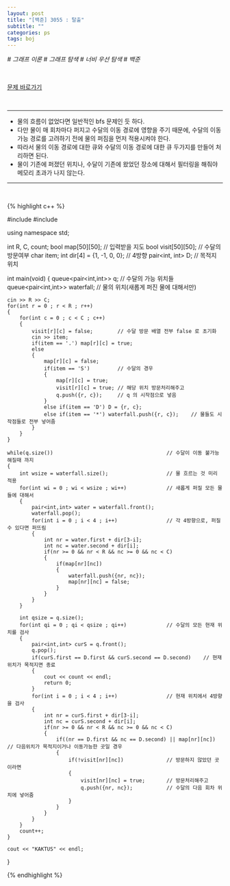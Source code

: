 ```yaml
---
layout: post
title: "[백준] 3055 : 탈출"
subtitle: ""
categories: ps
tags: boj
---
```


*# 그래프 이론 # 그래프 탐색 # 너비 우선 탐색 # 백준*

<br>

[문제 바로가기](https://www.acmicpc.net/problem/3055)

<br>

---

- 물의 흐름이 없었다면 일반적인 bfs 문제인 듯 하다.
- 다만 물이 매 회차마다 퍼지고 수달의 이동 경로에 영향을 주기 때문에, 수달의 이동 가능 경로를 고려하기 전에 물의 퍼짐을 먼저 적용시켜야 한다.
- 따라서 물의 이동 경로에 대한 큐와 수달의 이동 경로에 대한 큐 두가지를 만들어 처리하면 된다.
- 물이 기존에 퍼졌던 위치나, 수달이 기존에 왔었던 장소에 대해서 필터링을 해줘야 메모리 초과가 나지 않는다.

---
<br>

{% highlight c++ %}

#include <iostream>
#include <queue>

using namespace std;

int R, C, count;
bool map[50][50];               // 입력받을 지도
bool visit[50][50];             // 수달의 방문여부
char item;
int dir[4] = {1, -1, 0, 0};     // 4방향
pair<int, int> D;               // 목적지 위치

int main(void)
{
    queue<pair<int,int>> q;             // 수달의 가능 위치들
    queue<pair<int,int>> waterfall;     // 물의 위치(새롭게 퍼진 물에 대해서만)
 
    cin >> R >> C;
    for(int r = 0 ; r < R ; r++)
    {
        for(int c = 0 ; c < C ; c++)
        {
            visit[r][c] = false;        // 수달 방문 배열 전부 false 로 초기화
            cin >> item;
            if(item == '.') map[r][c] = true;
            else
            {
                map[r][c] = false;
                if(item == 'S')         // 수달의 경우
                {
                    map[r][c] = true;
                    visit[r][c] = true; // 해당 위치 방문처리해주고
                    q.push({r, c});     // q 의 시작점으로 넣음
                }
                else if(item == 'D') D = {r, c};
                else if(item == '*') waterfall.push({r, c});    // 물들도 시작점들로 전부 넣어줌
            }
        }
    }

    while(q.size())                                     // 수달이 이동 불가능해질때 까지
    {
        int wsize = waterfall.size();                   // 물 흐르는 것 미리 적용
        for(int wi = 0 ; wi < wsize ; wi++)             // 새롭게 퍼질 모든 물들에 대해서
        {
            pair<int,int> water = waterfall.front();
            waterfall.pop();
            for(int i = 0 ; i < 4 ; i++)                // 각 4방향으로, 퍼질 수 있다면 퍼뜨림
            {
                int nr = water.first + dir[3-i];
                int nc = water.second + dir[i];
                if(nr >= 0 && nr < R && nc >= 0 && nc < C)
                {
                    if(map[nr][nc])
                    {
                        waterfall.push({nr, nc});
                        map[nr][nc] = false;
                    }
                }
            }
        }
        
        int qsize = q.size();
        for(int qi = 0 ; qi < qsize ; qi++)             // 수달의 모든 현재 위치를 검사
        {
            pair<int,int> curS = q.front();
            q.pop();
            if(curS.first == D.first && curS.second == D.second)    // 현재 위치가 목적지면 종료
            {
                cout << count << endl;
                return 0;
            }
            for(int i = 0 ; i < 4 ; i++)                // 현재 위치에서 4방향을 검사
            {
                int nr = curS.first + dir[3-i];
                int nc = curS.second + dir[i];
                if(nr >= 0 && nr < R && nc >= 0 && nc < C)
                {
                    if((nr == D.first && nc == D.second) || map[nr][nc])    // 다음위치가 목적지이거나 이동가능한 곳일 경우
                    {
                        if(!visit[nr][nc])              // 방문하지 않았던 곳이라면
                        {
                            visit[nr][nc] = true;       // 방문처리해주고
                            q.push({nr, nc});           // 수달의 다음 회차 위치에 넣어줌
                        }
                    }
                }
            }
        }
        count++;
    }

    cout << "KAKTUS" << endl;
}

{% endhighlight %}


